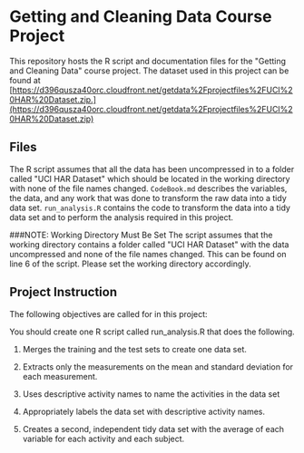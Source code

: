 Getting and Cleaning Data Course Project
==========================================
This repository hosts the R script and documentation files for the "Getting and Cleaning Data" course project.
The dataset used in this project can be found at [https://d396qusza40orc.cloudfront.net/getdata%2Fprojectfiles%2FUCI%20HAR%20Dataset.zip.](https://d396qusza40orc.cloudfront.net/getdata%2Fprojectfiles%2FUCI%20HAR%20Dataset.zip)

## Files
The R script assumes that all the data has been uncompressed in to a folder called "UCI HAR Dataset" which should be located in the working directory with none of the file names changed.
`CodeBook.md` describes the variables, the data, and any work that was done to transform the raw data into a tidy data set.
`run_analysis.R` contains the code to transform the data into a tidy data set and to perform the analysis required in this project.

###NOTE: Working Directory Must Be Set
The script assumes that the working directory contains a folder called "UCI HAR Dataset" with the data uncompressed and none of the file names changed. This can be found on line 6 of the script. Please set the working directory accordingly. 

## Project Instruction
The following objectives are called for in this project:

You should create one R script called run_analysis.R that does the following. 

1. Merges the training and the test sets to create one data set.

2. Extracts only the measurements on the mean and standard deviation for each measurement. 

3. Uses descriptive activity names to name the activities in the data set

4. Appropriately labels the data set with descriptive activity names. 

5. Creates a second, independent tidy data set with the average of each variable for each activity and each subject.
